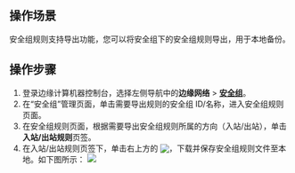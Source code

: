 ## 操作场景
安全组规则支持导出功能，您可以将安全组下的安全组规则导出，用于本地备份。



## 操作步骤
1. 登录边缘计算机器控制台，选择左侧导航中的**边缘网络** > **[安全组](https://console.cloud.tencent.com/ecm/safe)**。
2. 在“安全组”管理页面，单击需要导出规则的安全组 ID/名称，进入安全组规则页面。
4. 在安全组规则页面，根据需要导出安全组规则所属的方向（入站/出站），单击**入站/出站规则**页签。
5. 在入站/出站规则页签下，单击右上方的 <img src="https://main.qcloudimg.com/raw/cea73c3a873320c8451955ce1073683d.png" style="margin:-3px 0px">，下载并保存安全组规则文件至本地。如下图所示：
![](https://qcloudimg.tencent-cloud.cn/raw/bd81e8dc7c4d11d113a84ac0cafdfa03.png)
